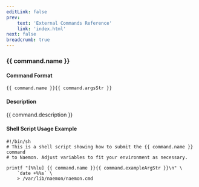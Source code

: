 ```yaml
---
editLink: false
prev:
    text: 'External Commands Reference'
    link: 'index.html'
next: false
breadcrumb: true
---
```


<script setup>
const command = {"args":[{"name":"file_name","type":"str"},{"name":"delete","type":"bool"}],"name":"PROCESS_FILE","description":"Directs Naemon to process all external commands that are found in the file specified by the <file_name> argument. If the <delete> option is non-zero, the file will be deleted once it has been processes. If the <delete> option is set to zero, the file is left untouched.","classes":["process"],"argsStr":";file_name;delete","exampleArgStr":";/tmp/even_mode_commands.txt;1"};
</script>

<h3>{{ command.name }}</h3>

#### Command Format

`{{ command.name }}{{ command.argsStr }}`

#### Description

{{ command.description }}

#### Shell Script Usage Example

```sh-vue
#!/bin/sh
# This is a shell script showing how to submit the {{ command.name }} command
# to Naemon. Adjust variables to fit your environment as necessary.

printf "[%%lu] {{ command.name }}{{ command.exampleArgStr }}\n" \
    `date +%%s` \
    > /var/lib/naemon/naemon.cmd
```
